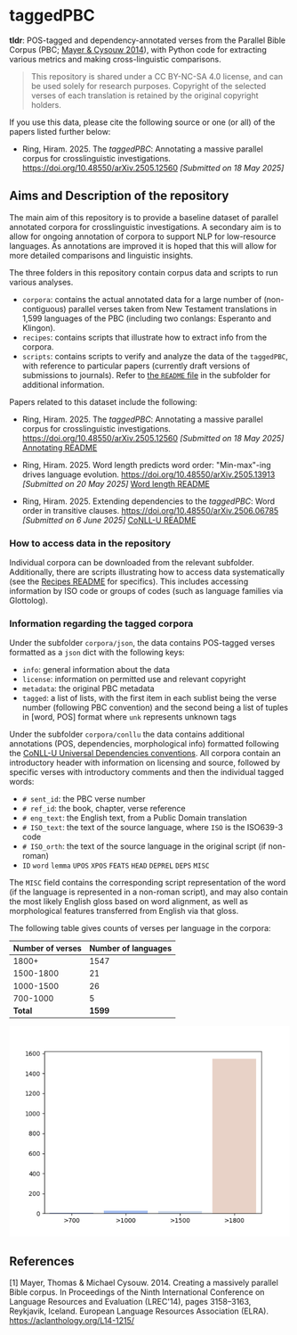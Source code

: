 # taggedPBC

**tldr**: POS-tagged and dependency-annotated verses from the Parallel Bible Corpus (PBC; [Mayer & Cysouw 2014](#1)), with Python code for extracting various metrics and making cross-linguistic comparisons.

> This repository is shared under a CC BY-NC-SA 4.0 license, and can be used solely for research purposes. Copyright of the selected verses of each translation is retained by the original copyright holders.

If you use this data, please cite the following source or one (or all) of the papers listed further below:

- Ring, Hiram. 2025. The *taggedPBC*: Annotating a massive parallel corpus for crosslinguistic investigations. https://doi.org/10.48550/arXiv.2505.12560 *[Submitted on 18 May 2025]*

## Aims and Description of the repository

The main aim of this repository is to provide a baseline dataset of parallel annotated corpora for crosslinguistic investigations. A secondary aim is to allow for ongoing annotation of corpora to support NLP for low-resource languages. As annotations are improved it is hoped that this will allow for more detailed comparisons and linguistic insights.

The three folders in this repository contain corpus data and scripts to run various analyses.

- `corpora`: contains the actual annotated data for a large number of (non-contiguous) parallel verses taken from New Testament translations in 1,599 languages of the PBC (including two conlangs: Esperanto and Klingon).
- `recipes`: contains scripts that illustrate how to extract info from the corpora.
- `scripts`: contains scripts to verify and analyze the data of the `taggedPBC`, with reference to particular papers (currently draft versions of submissions to journals). Refer to [the `README` file](scripts/README.md) in the subfolder for additional information.

Papers related to this dataset include the following:

- Ring, Hiram. 2025. The *taggedPBC*: Annotating a massive parallel corpus for crosslinguistic investigations. https://doi.org/10.48550/arXiv.2505.12560 *[Submitted on 18 May 2025]* [Annotating README](scripts/annotating_readme.md)

- Ring, Hiram. 2025. Word length predicts word order: "Min-max"-ing drives language evolution. https://doi.org/10.48550/arXiv.2505.13913 *[Submitted on 20 May 2025]* [Word length README](scripts/wordlength_readme.md)

- Ring, Hiram. 2025. Extending dependencies to the *taggedPBC*: Word order in transitive clauses. https://doi.org/10.48550/arXiv.2506.06785 *[Submitted on 6 June 2025]* [CoNLL-U README](scripts/conllu_readme.md)


### How to access data in the repository

Individual corpora can be downloaded from the relevant subfolder. Additionally, there are scripts illustrating how to access data systematically (see the [Recipes README](recipes/README.md) for specifics). This includes accessing information by ISO code or groups of codes (such as language families via Glottolog).

### Information regarding the tagged corpora

Under the subfolder `corpora/json`, the data contains POS-tagged verses formatted as a `json` dict with the following keys:

- `info`: general information about the data
- `license`: information on permitted use and relevant copyright
- `metadata`: the original PBC metadata
- `tagged`: a list of lists, with the first item in each sublist being the verse number (following PBC convention) and the second being a list of tuples in [word, POS] format where `unk` represents unknown tags

Under the subfolder `corpora/conllu` the data contains additional annotations (POS, dependencies, morphological info) formatted following the [CoNLL-U Universal Dependencies conventions](https://universaldependencies.org/format.html). All corpora contain an introductory header with information on licensing and source, followed by specific verses with introductory comments and then the individual tagged words:

- `# sent_id`: the PBC verse number
- `# ref_id`: the book, chapter, verse reference
- `# eng_text`: the English text, from a Public Domain translation
- `# ISO_text`: the text of the source language, where `ISO` is the ISO639-3 code
- `# ISO_orth`: the text of the source language in the original script (if non-roman)
- `ID`	`word`	`lemma`	`UPOS`	`XPOS` `FEATS`	`HEAD`	`DEPREL`	`DEPS`	`MISC`

 The `MISC` field contains the corresponding script representation of the word (if the language is represented in a non-roman script), and may also contain the most likely English gloss based on word alignment, as well as morphological features transferred from English via that gloss.


The following table gives counts of verses per language in the corpora:

|Number of verses|Number of languages|
|--|--|
|1800+|1547|
|1500-1800|21|
|1000-1500|26|
|700-1000|5|
|**Total**|**1599**|

![Verse counts in corpora](scripts/data/output/plots_distr/hist-Verse_counts.png)



## References <a name="references"></a>

<a id="1">[1]</a>
Mayer, Thomas & Michael Cysouw. 2014. Creating a massively parallel Bible corpus. In Proceedings of the Ninth International Conference on Language Resources and Evaluation (LREC'14), pages 3158–3163, Reykjavik, Iceland. European Language Resources Association (ELRA). https://aclanthology.org/L14-1215/  
